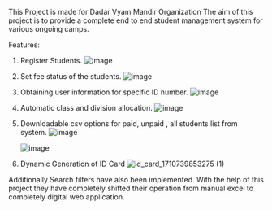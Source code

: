 This Project is made for Dadar Vyam Mandir Organization
The aim of this project is to provide a complete end to end student management system for various ongoing camps.

Features: 
1. Register Students.
   ![image](https://github.com/pratham5685/dadar-vyam-mandir/assets/93913808/f6be6bae-21e0-4923-88dd-3d1191bd8c90)

2. Set fee status of the students.
   ![image](https://github.com/pratham5685/dadar-vyam-mandir/assets/93913808/a4ee87b2-479e-4d5d-bd2d-d0b10df53edd)

3. Obtaining user information for specific ID number.
   ![image](https://github.com/pratham5685/dadar-vyam-mandir/assets/93913808/d1cb2476-82a5-4454-a7ae-62c0d4d999bd)

4. Automatic class and division allocation.
   ![image](https://github.com/pratham5685/dadar-vyam-mandir/assets/93913808/e3843842-a177-4443-93ef-25641971458a)

   
5. Downloadable csv options for paid, unpaid , all students list from system.
   ![image](https://github.com/pratham5685/dadar-vyam-mandir/assets/93913808/5f1146d7-ab66-41ea-a586-eb612df97141)

   ![image](https://github.com/pratham5685/dadar-vyam-mandir/assets/93913808/58e6c581-bf53-481b-9aa9-d34d180a06ad)
6. Dynamic Generation of ID Card
   ![id_card_1710739853275 (1)](https://github.com/pratham5685/dadar-vyam-mandir/assets/93913808/be5335c7-1a0b-4e52-a415-ff44685880c2)

Additionally Search filters have also been implemented.
With the help of this project they have completely shifted their operation from manual excel to completely digital web application.
